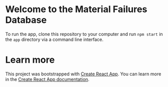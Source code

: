 # Welcome to the Material Failures Database

To run the app, clone this repository to your computer and run `npm start` in the `app` directory via a command line interface.

# Learn more

This project was bootstrapped with [Create React App](https://github.com/facebook/create-react-app).
You can learn more in the [Create React App documentation](https://facebook.github.io/create-react-app/docs/getting-started).


